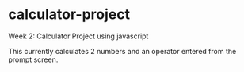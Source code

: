 # calculator-project
Week 2: Calculator Project using javascript

This currently calculates 2 numbers and an operator entered from the prompt screen.

